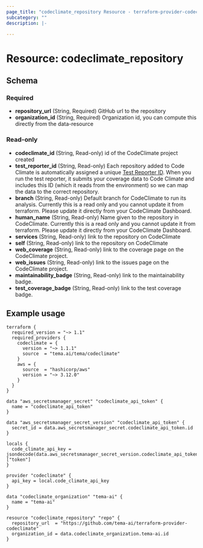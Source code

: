 ```yaml
---
page_title: "codeclimate_repository Resource - terraform-provider-codeclimate"
subcategory: ""
description: |-

---
```


# Resource:  codeclimate_repository

## Schema

### Required

- **repository_url** (String, Required) GitHub url to the repository
- **organization_id** (String, Required) Organization id, you can compute this directly from the data-resource

### Read-only

- **codeclimate_id** (String, Read-only) id of the CodeClimate project created
- **test_reporter_id** (String, Read-only) Each repository added to Code Climate is automatically assigned a unique [Test Reporter ID](https://docs.codeclimate.com/docs/finding-your-test-coverage-token). When you run the test reporter, it submits your coverage data to Code Climate and includes this ID (which it reads from the environment) so we can map the data to the correct repository.
- **branch** (String, Read-only) Default branch for CodeClimate to run its analysis. Currently this is a read only and you cannot update it from terraform. Please update it directly from your CodeClimate Dashboard.
- **human_name** (String, Read-only) Name given to the repository in CodeClimate. Currently this is a read only and you cannot update it from terraform. Please update it directly from your CodeClimate Dashboard.
- **services** (String, Read-only) link to the repository on CodeClimate
- **self** (String, Read-only) link to the repository on CodeClimate
- **web_coverage** (String, Read-only) link to the coverage page on the CodeClimate project.
- **web_issues** (String, Read-only) link to the issues page on the CodeClimate project.
- **maintainability_badge** (String, Read-only) link to the maintainability badge.
- **test_coverage_badge** (String, Read-only) link to the test coverage badge.

## Example usage

```hcl
terraform {
  required_version = "~> 1.1"
  required_providers {
    codeclimate = {
      version = "~> 1.1.1"
      source  = "tema.ai/tema/codeclimate"
    }
    aws = {
      source  = "hashicorp/aws"
      version = "~> 3.12.0"
    }
  }
}

data "aws_secretsmanager_secret" "codeclimate_api_token" {
  name = "codeclimate_api_token"
}

data "aws_secretsmanager_secret_version" "codeclimate_api_token" {
  secret_id = data.aws_secretsmanager_secret.codeclimate_api_token.id
}

locals {
  code_climate_api_key = jsondecode(data.aws_secretsmanager_secret_version.codeclimate_api_token.secret_string)["token"]
}

provider "codeclimate" {
  api_key = local.code_climate_api_key
}

data "codeclimate_organization" "tema-ai" {
  name = "tema-ai"
}

resource "codeclimate_repository" "repo" {
  repository_url  = "https://github.com/tema-ai/terraform-provider-codeclimate"
  organization_id = data.codeclimate_organization.tema-ai.id
}

```
